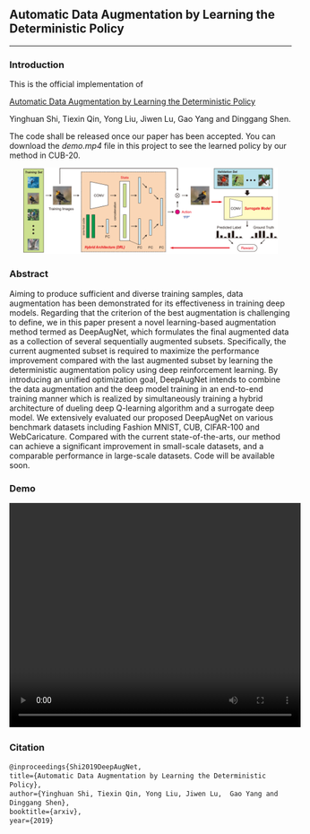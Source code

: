 
## Automatic Data Augmentation by Learning the Deterministic Policy
---

### Introduction
This is the official implementation of 

[Automatic Data Augmentation by Learning the Deterministic Policy](https://arxiv.org/abs/1910.08343)

Yinghuan Shi, Tiexin Qin, Yong Liu, Jiwen Lu,  Gao Yang and Dinggang Shen.

The code shall be released once our paper has been accepted. You can download the *demo.mp4* file in this project to see the learned policy by our method in CUB-20.

<center>
<img src="./figs/fig_framework-eps-converted-to.png" width="90%" height="50%" />
</center>


### Abstract
Aiming to produce sufficient and diverse training samples, data augmentation has been demonstrated for its effectiveness in training deep models. Regarding that the criterion of the best augmentation is challenging to define, we in this paper present a novel learning-based augmentation method termed as DeepAugNet, which formulates the final augmented data as a collection of several sequentially augmented subsets. Specifically, the current augmented subset is required to maximize the performance improvement compared with the last augmented subset by learning the deterministic augmentation policy using deep reinforcement learning. By introducing an unified optimization goal, DeepAugNet intends to combine the data augmentation and the deep model training in an end-to-end training manner which is realized by simultaneously training a hybrid architecture of dueling deep Q-learning algorithm and a surrogate deep model. We extensively evaluated our proposed DeepAugNet on various benchmark datasets including Fashion MNIST, CUB, CIFAR-100 and WebCaricature. Compared with the current state-of-the-arts, our method can achieve a significant improvement in small-scale datasets, and a comparable performance in large-scale datasets. Code will be available soon.


### Demo
<video src="./figs/demo.mp4" width="520" height="400"
controls="controls"></video> 


### Citation    
    @inproceedings{Shi2019DeepAugNet,
    title={Automatic Data Augmentation by Learning the Deterministic Policy},
    author={Yinghuan Shi, Tiexin Qin, Yong Liu, Jiwen Lu,  Gao Yang and Dinggang Shen},
    booktitle={arxiv},
    year={2019}

